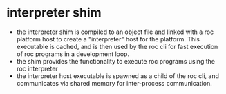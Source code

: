 # interpreter shim

- the interpreter shim is compiled to an object file and linked with a roc platform host to create a "interpreter" host for the platform. This executable is cached, and is then used by the roc cli for fast execution of roc programs in a development loop.
- the shim provides the functionality to execute roc programs using the roc interpreter
- the interpreter host executable is spawned as a child of the roc cli, and communicates via shared memory for inter-process communication.
